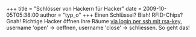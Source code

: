 +++
title = "Schlösser von Hackern für Hacker"
date = 2009-10-05T05:38:00
author = "typ_o"
+++
Einen Schlüssel? Blah\! RFID-Chips? Gnah\! Richtige Hacker öffnen ihre
Räume [via login per ssh mit
rsa-key](https://wiki.muc.ccc.de/luftschleuse), username 'open' -\>
oeffnen, username 'close' -\> schliessen. So geht das\!
